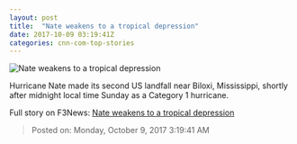 ```yaml
---
layout: post
title:  "Nate weakens to a tropical depression"
date: 2017-10-09 03:19:41Z
categories: cnn-com-top-stories
---
```


![Nate weakens to a tropical depression](http://i2.cdn.cnn.com/cnnnext/dam/assets/171007231854-bt103-hurricane-nate-1007-super-tease.jpg)

Hurricane Nate made its second US landfall near Biloxi, Mississippi, shortly after midnight local time Sunday as a Category 1 hurricane.


Full story on F3News: [Nate weakens to a tropical depression](http://www.f3nws.com/n/4KDpTJ)

> Posted on: Monday, October 9, 2017 3:19:41 AM

